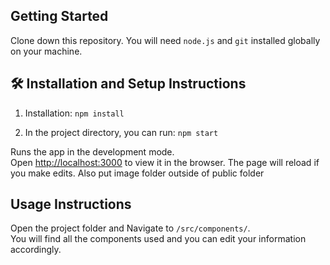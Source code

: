 ## Getting Started

Clone down this repository. You will need `node.js` and `git` installed globally on your machine.

## 🛠 Installation and Setup Instructions

1. Installation: `npm install`

2. In the project directory, you can run: `npm start`

Runs the app in the development mode.\
Open [http://localhost:3000](http://localhost:3000) to view it in the browser.
The page will reload if you make edits. 
Also put image folder outside of public folder 

## Usage Instructions

Open the project folder and Navigate to `/src/components/`. <br/>
You will find all the components used and you can edit your information accordingly.
